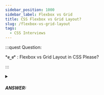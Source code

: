 ```yaml
---
sidebar_position: 1000
sidebar_label: Flexbox vs Grid
title: CSS Flexbox vs Grid Layout?
slug: /flexbox-vs-grid-layout
tags:
  - CSS Interviews
---
```


:::quest Question:

\***`ಠ_ಠ`**\* : 
Flexbox vs Grid Layout in CSS Please?

:::

<details>
  <summary><h5>ANSWER:</h5></summary>

  \***`◔̯◔`**\* : 
  
  |Flexbox|Grid|
  |---|---|
  |one-dimensional system (either in a column or a row)| two-dimensional system (allows to scale layout in both direction - column and row)|
  |Flexbox's approach is content-first|CSS Grid’s approach is layout-first|
  | Used for small-scale layouts | Used for larger-scale layouts|


</details>